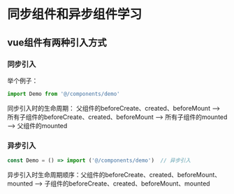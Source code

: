 # 同步组件和异步组件学习

## vue组件有两种引入方式

### 同步引入

举个例子：

```javascript
import Demo from '@/components/demo'
```

同步引入时的生命周期：
父组件的beforeCreate、created、beforeMount --> 所有子组件的beforeCreate、created、beforeMount --> 所有子组件的mounted --> 父组件的mounted

### 异步引入

```javascript
const Demo = () => import ('@/components/demo')  // 异步引入
```

异步引入时生命周期顺序：父组件的beforeCreate、created、beforeMount、mounted --> 子组件的beforeCreate、created、beforeMount、mounted
